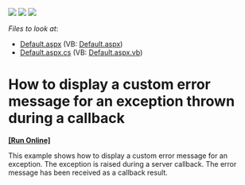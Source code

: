 <!-- default badges list -->
![](https://img.shields.io/endpoint?url=https://codecentral.devexpress.com/api/v1/VersionRange/128564153/10.2.5%2B)
[![](https://img.shields.io/badge/Open_in_DevExpress_Support_Center-FF7200?style=flat-square&logo=DevExpress&logoColor=white)](https://supportcenter.devexpress.com/ticket/details/E2983)
[![](https://img.shields.io/badge/📖_How_to_use_DevExpress_Examples-e9f6fc?style=flat-square)](https://docs.devexpress.com/GeneralInformation/403183)
<!-- default badges end -->
<!-- default file list -->
*Files to look at*:

* [Default.aspx](./CS/WebSite/Default.aspx) (VB: [Default.aspx](./VB/WebSite/Default.aspx))
* [Default.aspx.cs](./CS/WebSite/Default.aspx.cs) (VB: [Default.aspx.vb](./VB/WebSite/Default.aspx.vb))
<!-- default file list end -->
# How to display a custom error message for an exception thrown during a callback
<!-- run online -->
**[[Run Online]](https://codecentral.devexpress.com/e2983/)**
<!-- run online end -->


<p>This example shows how to display a custom error message for an exception. The exception is raised during a server callback. The error message has been received as a callback result.<br />
</p>

<br/>


